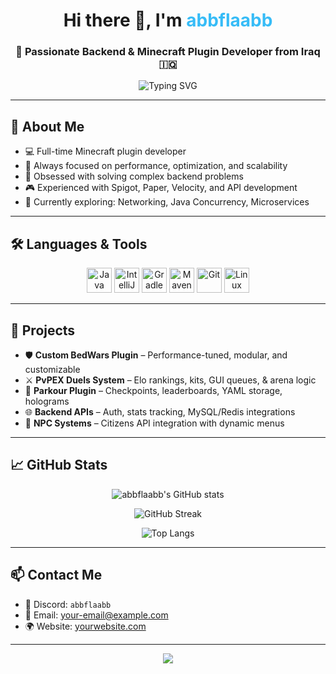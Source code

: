 <h1 align="center">Hi there 👋, I'm <span style="color:#36BCF7;">abbflaabb</span></h1>
<h3 align="center">🚀 Passionate Backend & Minecraft Plugin Developer from Iraq 🇮🇶</h3>

<p align="center">
  <img src="https://readme-typing-svg.demolab.com?font=Fira+Code&weight=500&size=22&pause=1000&color=36BCF7&center=true&vCenter=true&width=600&lines=Welcome+to+my+GitHub!;I'm+a+Backend+%26+Plugin+Developer.;I+love+Minecraft+plugin+development!;Always+learning+new+things+%F0%9F%9A%80" alt="Typing SVG" />
</p>

---

## 🚀 About Me

- 💻 Full-time Minecraft plugin developer
- 🧠 Always focused on performance, optimization, and scalability
- 🧩 Obsessed with solving complex backend problems
- 🎮 Experienced with Spigot, Paper, Velocity, and API development
- 🧪 Currently exploring: Networking, Java Concurrency, Microservices

---

## 🛠️ Languages & Tools

<p align="center">
  <img src="https://cdn.jsdelivr.net/gh/devicons/devicon/icons/java/java-original.svg" alt="Java" width="40" height="40"/>
  <img src="https://cdn.jsdelivr.net/gh/devicons/devicon/icons/intellij/intellij-original.svg" alt="IntelliJ" width="40" height="40"/>
  <img src="https://cdn.jsdelivr.net/gh/devicons/devicon/icons/gradle/gradle-original.svg" alt="Gradle" width="40" height="40"/>
  <img src="https://cdn.jsdelivr.net/gh/devicons/devicon/icons/maven/maven-original.svg" alt="Maven" width="40" height="40"/>
  <img src="https://cdn.jsdelivr.net/gh/devicons/devicon/icons/git/git-original.svg" alt="Git" width="40" height="40"/>
  <img src="https://cdn.jsdelivr.net/gh/devicons/devicon/icons/linux/linux-original.svg" alt="Linux" width="40" height="40"/>
</p>

---

## 💼 Projects

- 🛡️ **Custom BedWars Plugin** – Performance-tuned, modular, and customizable
- ⚔️ **PvPEX Duels System** – Elo rankings, kits, GUI queues, & arena logic
- 🧱 **Parkour Plugin** – Checkpoints, leaderboards, YAML storage, holograms
- 🌐 **Backend APIs** – Auth, stats tracking, MySQL/Redis integrations
- 🤖 **NPC Systems** – Citizens API integration with dynamic menus

---

## 📈 GitHub Stats

<p align="center">
  <img src="https://github-readme-stats.vercel.app/api?username=abbflaabb&show_icons=true&theme=tokyonight&border_radius=10" alt="abbflaabb's GitHub stats" />
</p>

<p align="center">
  <img src="https://github-readme-streak-stats.herokuapp.com/?user=abbflaabb&theme=tokyonight" alt="GitHub Streak" />
</p>

<p align="center">
  <img src="https://github-readme-stats.vercel.app/api/top-langs/?username=abbflaabb&layout=compact&theme=tokyonight" alt="Top Langs" />
</p>

---

## 📫 Contact Me

- 💬 Discord: `abbflaabb`
- 📧 Email: [your-email@example.com](mailto:your-email@example.com)
- 🌍 Website: [yourwebsite.com](https://yourwebsite.com)

---

<p align="center">
  <img src="https://capsule-render.vercel.app/api?type=waving&color=36BCF7&height=120&section=footer"/>
</p>
